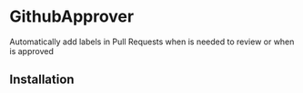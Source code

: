 # GithubApprover

Automatically add labels in Pull Requests when is needed to review or when is approved

## Installation

